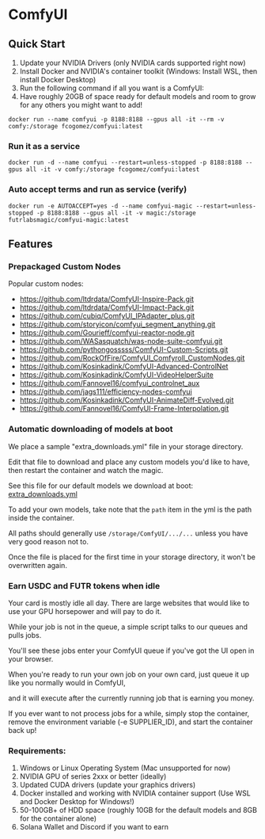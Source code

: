 # ComfyUI

## Quick Start

1. Update your NVIDIA Drivers (only NVIDIA cards supported right now)
2. Install Docker and NVIDIA's container toolkit (Windows: Install WSL, then install Docker Desktop)
3. Run the following command if all you want is a ComfyUI: 
4. Have roughly 20GB of space ready for default models and room to grow for any others you might want to add!

```
docker run --name comfyui -p 8188:8188 --gpus all -it --rm -v comfy:/storage fcogomez/comfyui:latest
```

### Run it as a service

```
docker run -d --name comfyui --restart=unless-stopped -p 8188:8188 --gpus all -it -v comfy:/storage fcogomez/comfyui:latest
```

### Auto accept terms and run as service (verify)
```
docker run -e AUTOACCEPT=yes -d --name comfyui-magic --restart=unless-stopped -p 8188:8188 --gpus all -it -v magic:/storage futrlabsmagic/comfyui-magic:latest
```

## Features

### Prepackaged Custom Nodes

Popular custom nodes:

- https://github.com/ltdrdata/ComfyUI-Inspire-Pack.git
- https://github.com/ltdrdata/ComfyUI-Impact-Pack.git 
- https://github.com/cubiq/ComfyUI_IPAdapter_plus.git 
- https://github.com/storyicon/comfyui_segment_anything.git 
- https://github.com/Gourieff/comfyui-reactor-node.git  
- https://github.com/WASasquatch/was-node-suite-comfyui.git 
- https://github.com/pythongosssss/ComfyUI-Custom-Scripts.git
- https://github.com/RockOfFire/ComfyUI_Comfyroll_CustomNodes.git
- https://github.com/Kosinkadink/ComfyUI-Advanced-ControlNet
- https://github.com/Kosinkadink/ComfyUI-VideoHelperSuite
- https://github.com/Fannovel16/comfyui_controlnet_aux
- https://github.com/jags111/efficiency-nodes-comfyui
- https://github.com/Kosinkadink/ComfyUI-AnimateDiff-Evolved.git
- https://github.com/Fannovel16/ComfyUI-Frame-Interpolation.git

### Automatic downloading of models at boot

We place a sample "extra_downloads.yml" file in your storage directory. 

Edit that file to download and place any custom models you'd like to have, then restart the container and watch the magic.

See this file for our default models we download at boot: [extra_downloads.yml](extra_downloads.yml)

To add your own models, take note that the `path` item in the yml is the path inside the container. 

All paths should generally use `/storage/ComfyUI/.../...` unless you have very good reason not to.

Once the file is placed for the first time in your storage directory, it won't be overwritten again.

### Earn USDC and FUTR tokens when idle

Your card is mostly idle all day. There are large websites that would like to use your GPU horsepower and will pay to do it.

While your job is not in the queue, a simple script talks to our queues and pulls jobs. 

You'll see these jobs enter your ComfyUI queue if you've got the UI open in your browser.

When you're ready to run your own job on your own card, just queue it up like you normally would in ComfyUI, 

and it will execute after the currently running job that is earning you money.

If you ever want to not process jobs for a while, simply stop the container, remove the environment variable (-e SUPPLIER_ID), and start the container back up!

### Requirements:

1. Windows or Linux Operating System (Mac unsupported for now)
2. NVIDIA GPU of series 2xxx or better (ideally)
3. Updated CUDA drivers (update your graphics drivers)
4. Docker installed and working with NVIDIA container support (Use WSL and Docker Desktop for Windows!)
5. 50-100GB+ of HDD space (roughly 10GB for the default models and 8GB for the container alone)
6. Solana Wallet and Discord if you want to earn
